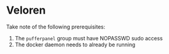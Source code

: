 # Veloren

Take note of the following prerequisites:

1. The `pufferpanel` group must have NOPASSWD sudo access
2. The docker daemon needs to already be running

